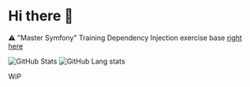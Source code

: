 # Hi there 👋

⚠️ "Master Symfony" Training Dependency Injection exercise base [right here](https://gist.github.com/Tiriel/172196bc148271f0ce57b3dd9c680efe)

![GitHub Stats](https://github-readme-stats.vercel.app/api?username=tiriel&show_icons=true&theme=tokyonight) ![GitHub Lang stats](https://github-readme-stats.vercel.app/api/top-langs/?username=tiriel&theme=tokyonight&layout=compact&langs_count=10)

WiP
<!--
**Tiriel/Tiriel** is a ✨ _special_ ✨ repository because its `README.md` (this file) appears on your GitHub profile.

Here are some ideas to get you started:

- 🔭 I’m currently working on ...
- 🌱 I’m currently learning ...
- 👯 I’m looking to collaborate on ...
- 🤔 I’m looking for help with ...
- 💬 Ask me about ...
- 📫 How to reach me: ...
- 😄 Pronouns: ...
- ⚡ Fun fact: ...
-->
